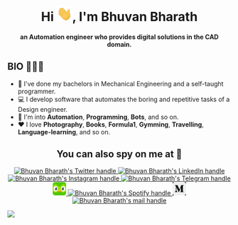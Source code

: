 <div align="center">
<h1 align="center">Hi <img width="35" src="resources/waving.gif">, I'm Bhuvan Bharath</h1>
<h4 align="center">an Automation engineer who provides digital solutions in the CAD domain.</h4>
</div>

## **BIO** 👱🏽‍♂️

- 🔧 I've done my bachelors in Mechanical Engineering and a self-taught programmer.
- 💻 I develop software that automates the boring and repetitive tasks of a Design engineer.
- 📖 I'm into **Automation**, **Programming**, **Bots**, and so on.
- ❤️ I love **Photography**, **Books**, **Formula1**, **Gymming**, **Travelling**, **Language-learning**, and so on.

<h2 align="center">You can also spy on me at 👀</h2>

<p align="center">
  <a href="https://twitter.com/bhuvanbharatht">
    <img src="https://www.vectorlogo.zone/logos/twitter/twitter-tile.svg" alt="Bhuvan Bharath's Twitter handle" height="30" width="30">
  </a>

  <a href="https://www.linkedin.com/in/bhuvan-bharath/">
    <img src="https://www.vectorlogo.zone/logos/linkedin/linkedin-tile.svg" alt="Bhuvan Bharath's LinkedIn handle" height="30" width="30">
  </a>

 <a href="https://www.instagram.com/bhuvanbharath.t/">
    <img src="https://www.vectorlogo.zone/logos/instagram/instagram-tile.svg" alt="Bhuvan Bharath's Instagram handle" height="30" width="30">
  </a>
  
   <a href="https://t.me/bhuvanbharath">
    <img src="https://www.vectorlogo.zone/logos/telegram/telegram-tile.svg" alt="Bhuvan Bharath's Telegram handle" height="30" width="30">
  </a>
  
  <a href="https://www.duolingo.com/profile/not_a_linguist">
    <img src="resources/duolingo-icon.svg" alt="Bhuvan Bharath's Duolingo handle" height="30" width="30">
  </a>
  
  <a href="https://open.spotify.com/user/2gxxwvzr8w5an9s3s1d0p4jgf?si=3ee1ad832c094193">
    <img src="https://www.vectorlogo.zone/logos/spotify/spotify-tile.svg" alt="Bhuvan Bharath's Spotify handle" height="30" width="30">
  </a>
  
   <a href="https://medium.com/@bhuvanbharath">
    <img src="resources/medium.png" alt="Bhuvan Bharath's Medium handle" height="30" width="30">
   </a>
   
   <a href="mailto:bhuvanbharath.t@gmail.com">
     <img src="https://www.vectorlogo.zone/logos/gmail/gmail-tile.svg" alt="Bhuvan Bharath's mail handle" height="30" width="30">
   </a>
   
</p>

<a href="https://www.youtube.com/watch?v=dQw4w9WgXcQ"><img src="https://user-images.githubusercontent.com/73097560/115834477-dbab4500-a447-11eb-908a-139a6edaec5c.gif"></a>
  
